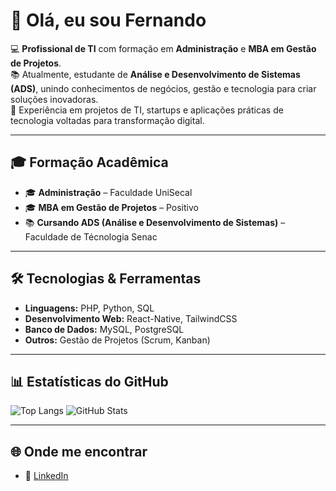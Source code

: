 # 👋 Olá, eu sou Fernando

💻 **Profissional de TI** com formação em **Administração** e **MBA em Gestão de Projetos**.  
📚 Atualmente, estudante de **Análise e Desenvolvimento de Sistemas (ADS)**, unindo conhecimentos de negócios, gestão e tecnologia para criar soluções inovadoras.  
🚀 Experiência em projetos de TI, startups e aplicações práticas de tecnologia voltadas para transformação digital.  

---

## 🎓 Formação Acadêmica
- 🎓 **Administração** – Faculdade UniSecal
- 🎓 **MBA em Gestão de Projetos** – Positivo  
- 📚 **Cursando ADS (Análise e Desenvolvimento de Sistemas)** – Faculdade de Técnologia Senac

---

## 🛠️ Tecnologias & Ferramentas
- **Linguagens:** PHP, Python, SQL  
- **Desenvolvimento Web:** React-Native, TailwindCSS  
- **Banco de Dados:** MySQL, PostgreSQL  
- **Outros:** Gestão de Projetos (Scrum, Kanban)  

---

## 📊 Estatísticas do GitHub
![Top Langs](https://github-readme-stats.vercel.app/api/top-langs/?username=FernandoGois47&layout=compact&theme=tokyonight)  ![GitHub Stats](https://github-readme-stats.vercel.app/api?username=FernandoGois47&show_icons=true&theme=tokyonight) 



----

## 🌐 Onde me encontrar
- 💼 [LinkedIn](https://www.linkedin.com/in/fernando-de-gois/)  
